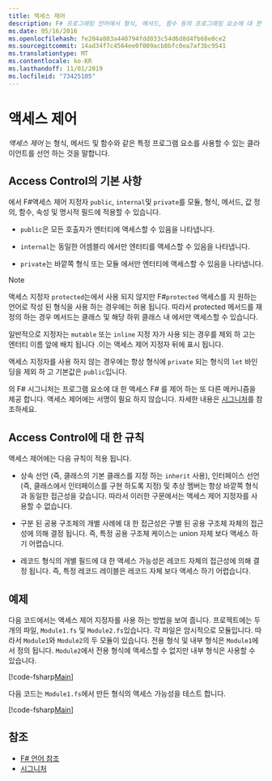 ```yaml
---
title: 액세스 제어
description: F# 프로그래밍 언어에서 형식, 메서드, 함수 등의 프로그래밍 요소에 대 한 액세스를 제어 하는 방법에 대해 알아봅니다.
ms.date: 05/16/2016
ms.openlocfilehash: fe204a883a440794fdd033c54d6d8d4fb68e0ce2
ms.sourcegitcommit: 14ad34f7c4564ee0f009acb8bfc0ea7af3bc9541
ms.translationtype: MT
ms.contentlocale: ko-KR
ms.lasthandoff: 11/01/2019
ms.locfileid: "73425105"
---
```

# <a name="access-control"></a>액세스 제어

*액세스 제어* 는 형식, 메서드 및 함수와 같은 특정 프로그램 요소를 사용할 수 있는 클라이언트를 선언 하는 것을 말합니다.

## <a name="basics-of-access-control"></a>Access Control의 기본 사항

에서 F#액세스 제어 지정자 `public`, `internal`및 `private`를 모듈, 형식, 메서드, 값 정의, 함수, 속성 및 명시적 필드에 적용할 수 있습니다.

- `public`은 모든 호출자가 엔터티에 액세스할 수 있음을 나타냅니다.

- `internal`는 동일한 어셈블리 에서만 엔터티를 액세스할 수 있음을 나타냅니다.

- `private`는 바깥쪽 형식 또는 모듈 에서만 엔터티에 액세스할 수 있음을 나타냅니다.

> [!NOTE]
> 액세스 지정자 `protected`는에서 사용 되지 않지만 F#`protected` 액세스를 지 원하는 언어로 작성 된 형식을 사용 하는 경우에는 허용 됩니다. 따라서 protected 메서드를 재정의 하는 경우 메서드는 클래스 및 해당 하위 클래스 내 에서만 액세스할 수 있습니다.

일반적으로 지정자는 `mutable` 또는 `inline` 지정 자가 사용 되는 경우를 제외 하 고는 엔터티 이름 앞에 배치 됩니다 .이는 액세스 제어 지정자 뒤에 표시 됩니다.

액세스 지정자를 사용 하지 않는 경우에는 항상 형식에 `private` 되는 형식의 `let` 바인딩을 제외 하 고 기본값은 `public`입니다.

의 F# 시그니처는 프로그램 요소에 대 한 액세스 F# 를 제어 하는 또 다른 메커니즘을 제공 합니다. 액세스 제어에는 서명이 필요 하지 않습니다. 자세한 내용은 [시그니처](signature-files.md)를 참조하세요.

## <a name="rules-for-access-control"></a>Access Control에 대 한 규칙

액세스 제어에는 다음 규칙이 적용 됩니다.

- 상속 선언 (즉, 클래스의 기본 클래스를 지정 하는 `inherit` 사용), 인터페이스 선언 (즉, 클래스에서 인터페이스를 구현 하도록 지정) 및 추상 멤버는 항상 바깥쪽 형식과 동일한 접근성을 갖습니다. 따라서 이러한 구문에서는 액세스 제어 지정자를 사용할 수 없습니다.

- 구분 된 공용 구조체의 개별 사례에 대 한 접근성은 구별 된 공용 구조체 자체의 접근성에 의해 결정 됩니다. 즉, 특정 공용 구조체 케이스는 union 자체 보다 액세스 하기 어렵습니다.

- 레코드 형식의 개별 필드에 대 한 액세스 가능성은 레코드 자체의 접근성에 의해 결정 됩니다. 즉, 특정 레코드 레이블은 레코드 자체 보다 액세스 하기 어렵습니다.

## <a name="example"></a>예제

다음 코드에서는 액세스 제어 지정자를 사용 하는 방법을 보여 줍니다. 프로젝트에는 두 개의 파일, `Module1.fs` 및 `Module2.fs`있습니다. 각 파일은 암시적으로 모듈입니다. 따라서 `Module1`와 `Module2`의 두 모듈이 있습니다. 전용 형식 및 내부 형식은 `Module1`에서 정의 됩니다. `Module2`에서 전용 형식에 액세스할 수 없지만 내부 형식은 사용할 수 있습니다.

[!code-fsharp[Main](~/samples/snippets/fsharp/access-control/snippet1.fs)]

다음 코드는 `Module1.fs`에서 만든 형식의 액세스 가능성을 테스트 합니다.

[!code-fsharp[Main](~/samples/snippets/fsharp/access-control/snippet2.fs)]

## <a name="see-also"></a>참조

- [F# 언어 참조](index.md)
- [시그니처](signature-files.md)
